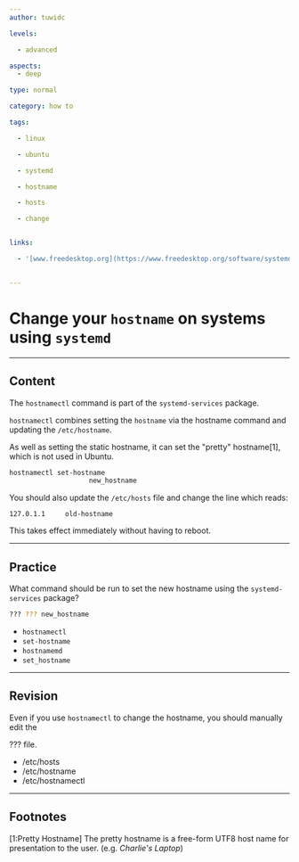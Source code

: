 ```yaml
---
author: tuwidc

levels:

  - advanced

aspects:
  - deep

type: normal

category: how to

tags:

  - linux

  - ubuntu

  - systemd

  - hostname

  - hosts

  - change


links:

  - '[www.freedesktop.org](https://www.freedesktop.org/software/systemd/man/hostnamectl.html){website}'


---
```


# Change your `hostname` on systems using `systemd`

---
## Content

The `hostnamectl` command is part of the `systemd-services` package.

`hostnamectl` combines setting the `hostname` via the hostname command and updating the `/etc/hostname`. 

As well as setting the static hostname, it can set the "pretty" hostname[1], which is not used in Ubuntu. 

```bash
hostnamectl set-hostname 
                    new_hostname
```
You should also update the `/etc/hosts` file and change the line which reads:
```
127.0.1.1     old-hostname
```

This takes effect immediately without having to reboot.

---
## Practice

What command should be run to set the new hostname using the  `systemd-services` package?
```bash
??? ??? new_hostname
```

* `hostnamectl`
* `set-hostname`
* `hostnamemd`
* `set_hostname`

---
## Revision

Even if you use `hostnamectl` to change the hostname, you should manually edit the 

??? file.


* /etc/hosts 
* /etc/hostname 
* /etc/hostnamectl

---
## Footnotes
[1:Pretty Hostname]
The pretty hostname is a free-form UTF8 host name for presentation to the user. (e.g. *Charlie's Laptop*)
 
